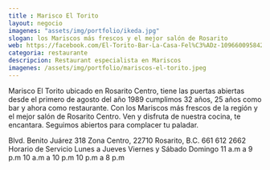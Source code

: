 ```yaml
---
title : Marisco El Torito
layout: negocio
imagenes: "assets/img/portfolio/ikeda.jpg"
slogan: los Mariscos más frescos y el mejor salón de Rosarito
web: https://facebook.com/El-Torito-Bar-La-Casa-Fel%C3%ADz-109660095842800/
categoria: restaurante
descripcion: Restaurant especialista en Mariscos
imagenes: /assets/img/portfolio/mariscos-el-torito.jpeg
---
```


Marisco El Torito ubicado en Rosarito Centro, tiene las puertas abiertas desde el primero de agosto del año 1989
cumplimos 32 años, 25 años como bar y ahora como restaurante.
Con los Mariscos más frescos de la región y el mejor salón de Rosarito Centro.
Ven y disfruta de nuestra cocina, te encantara.
Seguimos abiertos para complacer tu paladar. 


Blvd. Benito Juárez 318 
Zona Centro, 22710 Rosarito, B.C.
661 612 2662
Horario de Servicio
Lunes a Jueves     		Viernes y Sábado       		Domingo
11 a.m a 9 p.m     	10 a.m a 10 p.m       		10 p.m a 8 p.m
